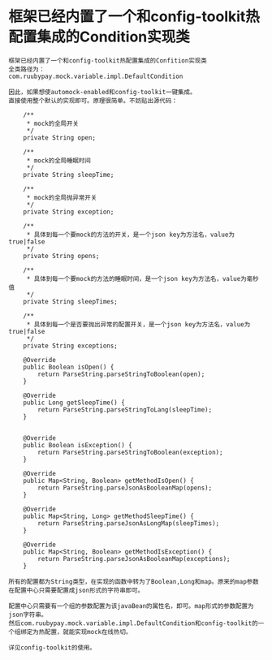 # 框架已经内置了一个和config-toolkit热配置集成的Condition实现类

    框架已经内置了一个和config-toolkit热配置集成的Confition实现类
    全类路径为：
    com.ruubypay.mock.variable.impl.DefaultCondition
    
    因此，如果想使automock-enabled和config-toolkit一键集成。
    直接使用整个默认的实现即可。原理很简单。不妨贴出源代码：
    
        /**
         * mock的全局开关
         */
        private String open;
    
        /**
         * mock的全局睡眠时间
         */
        private String sleepTime;
    
        /**
         * mock的全局抛异常开关
         */
        private String exception;
    
        /**
         * 具体到每一个要mock的方法的开关，是一个json key为方法名，value为true|false
         */
        private String opens;
    
        /**
         * 具体到每一个要mock的方法的睡眠时间，是一个json key为方法名，value为毫秒值
         */
        private String sleepTimes;
    
        /**
         * 具体到每一个是否要抛出异常的配置开关，是一个json key为方法名，value为true|false
         */
        private String exceptions;
    
        @Override
        public Boolean isOpen() {
            return ParseString.parseStringToBoolean(open);
        }
    
        @Override
        public Long getSleepTime() {
            return ParseString.parseStringToLang(sleepTime);
        }
    
    
        @Override
        public Boolean isException() {
            return ParseString.parseStringToBoolean(exception);
        }
    
        @Override
        public Map<String, Boolean> getMethodIsOpen() {
            return ParseString.parseJsonAsBooleanMap(opens);
        }
    
        @Override
        public Map<String, Long> getMethodSleepTime() {
            return ParseString.parseJsonAsLongMap(sleepTimes);
        }
    
        @Override
        public Map<String, Boolean> getMethodIsException() {
            return ParseString.parseJsonAsBooleanMap(exceptions);
        }
        
    所有的配置都为String类型，在实现的函数中转为了Boolean,Long和map。原来的map参数在配置中心只需要配置成json形式的字符串即可。
    
    配置中心只需要有一个组的参数配置为该javaBean的属性名，即可。map形式的参数配置为json字符串。
    然后com.ruubypay.mock.variable.impl.DefaultCondition和config-toolkit的一个组绑定为热配置，就能实现mock在线热切。
    
    详见config-toolkit的使用。



    
    
    